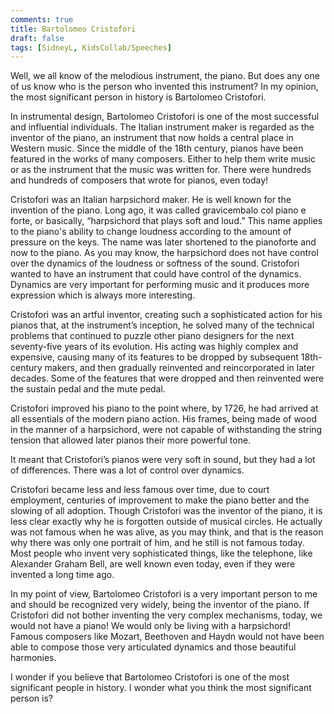 ```yaml
---
comments: true
title: Bartolomeo Cristofori
draft: false
tags: [SidneyL, KidsCollab/Speeches]
---
```


Well, we all know of the melodious instrument, the piano. But does any one of us know who is the person who invented this instrument? In my opinion, the most significant person in history is Bartolomeo Cristofori.

In instrumental design, Bartolomeo Cristofori is one of the most successful and influential individuals. The Italian instrument maker is regarded as the inventor of the piano, an instrument that now holds a central place in Western music. Since the middle of the 18th century, pianos have been featured in the works of many composers. Either to help them write music or as the instrument that the music was written for. There were hundreds and hundreds of composers that wrote for pianos, even today!

Cristofori was an Italian harpsichord maker. He is well known for the invention of the piano. Long ago, it was called gravicembalo col piano e forte, or basically, “harpsichord that plays soft and loud.” This name applies to the piano's ability to change loudness according to the amount of pressure on the keys. The name was later shortened to the pianoforte and now to the piano. As you may know, the harpsichord does not have control over the dynamics of the loudness or softness of the sound. Cristofori wanted to have an instrument that could have control of the dynamics. Dynamics are very important for performing music and it produces more expression which is always more interesting.

Cristofori was an artful inventor, creating such a sophisticated action for his pianos that, at the instrument’s inception, he solved many of the technical problems that continued to puzzle other piano designers for the next seventy-five years of its evolution. His acting was highly complex and expensive, causing many of its features to be dropped by subsequent 18th-century makers, and then gradually reinvented and reincorporated in later decades. Some of the features that were dropped and then reinvented were the sustain pedal and the mute pedal.

Cristofori improved his piano to the point where, by 1726, he had arrived at all essentials of the modern piano action. His frames, being made of wood in the manner of a harpsichord, were not capable of withstanding the string tension that allowed later pianos their more powerful tone.

It meant that Cristofori’s pianos were very soft in sound, but they had a lot of differences. There was a lot of control over dynamics.

Cristofori became less and less famous over time, due to court employment, centuries of improvement to make the piano better and the slowing of all adoption. Though Cristofori was the inventor of the piano, it is less clear exactly why he is forgotten outside of musical circles. He actually was not famous when he was alive, as you may think, and that is the reason why there was only one portrait of him, and he still is not famous today. Most people who invent very sophisticated things, like the telephone, like Alexander Graham Bell, are well known even today, even if they were invented a long time ago.

In my point of view, Bartolomeo Cristofori is a very important person to me and should be recognized very widely, being the inventor of the piano. If Cristofori did not bother inventing the very complex mechanisms, today, we would not have a piano! We would only be living with a harpsichord! Famous composers like Mozart, Beethoven and Haydn would not have been able to compose those very articulated dynamics and those beautiful harmonies.

I wonder if you believe that Bartolomeo Cristofori is one of the most significant people in history. I wonder what you think the most significant person is?
